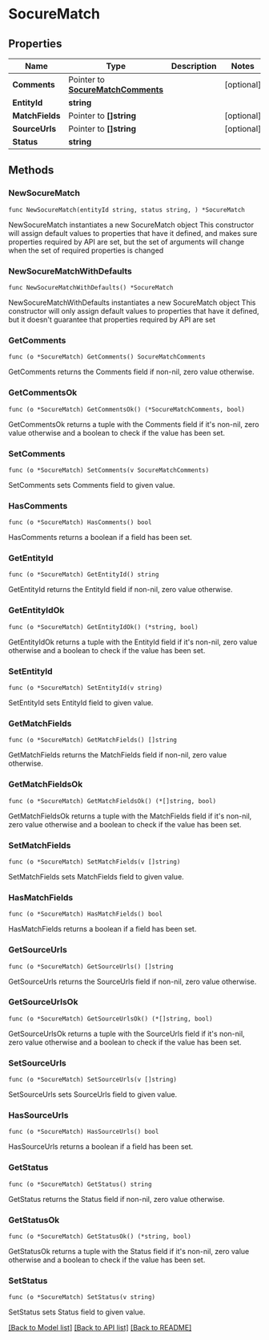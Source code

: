 # SocureMatch

## Properties

Name | Type | Description | Notes
------------ | ------------- | ------------- | -------------
**Comments** | Pointer to [**SocureMatchComments**](SocureMatchComments.md) |  | [optional] 
**EntityId** | **string** |  | 
**MatchFields** | Pointer to **[]string** |  | [optional] 
**SourceUrls** | Pointer to **[]string** |  | [optional] 
**Status** | **string** |  | 

## Methods

### NewSocureMatch

`func NewSocureMatch(entityId string, status string, ) *SocureMatch`

NewSocureMatch instantiates a new SocureMatch object
This constructor will assign default values to properties that have it defined,
and makes sure properties required by API are set, but the set of arguments
will change when the set of required properties is changed

### NewSocureMatchWithDefaults

`func NewSocureMatchWithDefaults() *SocureMatch`

NewSocureMatchWithDefaults instantiates a new SocureMatch object
This constructor will only assign default values to properties that have it defined,
but it doesn't guarantee that properties required by API are set

### GetComments

`func (o *SocureMatch) GetComments() SocureMatchComments`

GetComments returns the Comments field if non-nil, zero value otherwise.

### GetCommentsOk

`func (o *SocureMatch) GetCommentsOk() (*SocureMatchComments, bool)`

GetCommentsOk returns a tuple with the Comments field if it's non-nil, zero value otherwise
and a boolean to check if the value has been set.

### SetComments

`func (o *SocureMatch) SetComments(v SocureMatchComments)`

SetComments sets Comments field to given value.

### HasComments

`func (o *SocureMatch) HasComments() bool`

HasComments returns a boolean if a field has been set.

### GetEntityId

`func (o *SocureMatch) GetEntityId() string`

GetEntityId returns the EntityId field if non-nil, zero value otherwise.

### GetEntityIdOk

`func (o *SocureMatch) GetEntityIdOk() (*string, bool)`

GetEntityIdOk returns a tuple with the EntityId field if it's non-nil, zero value otherwise
and a boolean to check if the value has been set.

### SetEntityId

`func (o *SocureMatch) SetEntityId(v string)`

SetEntityId sets EntityId field to given value.


### GetMatchFields

`func (o *SocureMatch) GetMatchFields() []string`

GetMatchFields returns the MatchFields field if non-nil, zero value otherwise.

### GetMatchFieldsOk

`func (o *SocureMatch) GetMatchFieldsOk() (*[]string, bool)`

GetMatchFieldsOk returns a tuple with the MatchFields field if it's non-nil, zero value otherwise
and a boolean to check if the value has been set.

### SetMatchFields

`func (o *SocureMatch) SetMatchFields(v []string)`

SetMatchFields sets MatchFields field to given value.

### HasMatchFields

`func (o *SocureMatch) HasMatchFields() bool`

HasMatchFields returns a boolean if a field has been set.

### GetSourceUrls

`func (o *SocureMatch) GetSourceUrls() []string`

GetSourceUrls returns the SourceUrls field if non-nil, zero value otherwise.

### GetSourceUrlsOk

`func (o *SocureMatch) GetSourceUrlsOk() (*[]string, bool)`

GetSourceUrlsOk returns a tuple with the SourceUrls field if it's non-nil, zero value otherwise
and a boolean to check if the value has been set.

### SetSourceUrls

`func (o *SocureMatch) SetSourceUrls(v []string)`

SetSourceUrls sets SourceUrls field to given value.

### HasSourceUrls

`func (o *SocureMatch) HasSourceUrls() bool`

HasSourceUrls returns a boolean if a field has been set.

### GetStatus

`func (o *SocureMatch) GetStatus() string`

GetStatus returns the Status field if non-nil, zero value otherwise.

### GetStatusOk

`func (o *SocureMatch) GetStatusOk() (*string, bool)`

GetStatusOk returns a tuple with the Status field if it's non-nil, zero value otherwise
and a boolean to check if the value has been set.

### SetStatus

`func (o *SocureMatch) SetStatus(v string)`

SetStatus sets Status field to given value.



[[Back to Model list]](../README.md#documentation-for-models) [[Back to API list]](../README.md#documentation-for-api-endpoints) [[Back to README]](../README.md)


